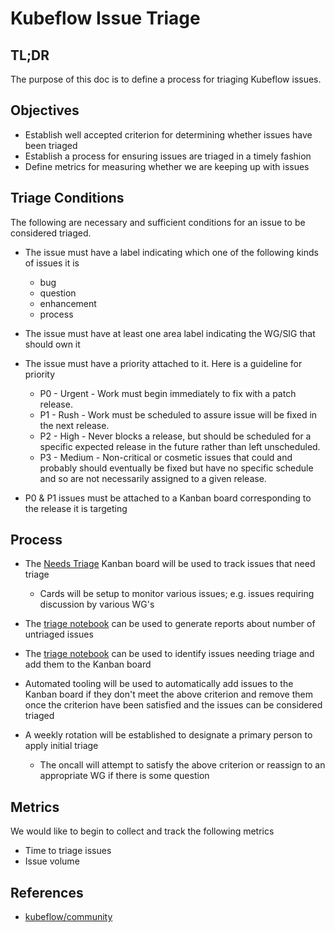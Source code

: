 # Kubeflow Issue Triage

## TL;DR

The purpose of this doc is to define a process for triaging Kubeflow issues.

## Objectives

* Establish well accepted criterion for determining whether issues have been triaged
* Establish a process for ensuring issues are triaged in a timely fashion
* Define metrics for measuring whether we are keeping up with issues

## Triage Conditions

The following are necessary and sufficient conditions for an issue to be considered triaged.

* The issue must have a label indicating which one of the following kinds of issues it is
  
  * bug
  * question
  * enhancement
  * process

* The issue must have at least one area label indicating the WG/SIG that should own it

* The issue must have a priority attached to it. Here is a guideline for priority

   * P0 - Urgent - Work must begin immediately to fix with a patch release.
   * P1 - Rush - Work must be scheduled to assure issue will be fixed in the next release.
   * P2 - High - Never blocks a release, but should be scheduled for a specific expected release in the future rather than left unscheduled. 
   * P3 - Medium - Non-critical or cosmetic issues that could and probably should eventually be fixed but have no specific schedule and so are not necessarily assigned to a given release.

* P0 & P1 issues must be attached to a Kanban board corresponding to the release it is targeting

## Process

* The [Needs Triage](https://github.com/orgs/kubeflow/projects/26) Kanban board will be used to track issues that need triage

  * Cards will be setup to monitor various issues; e.g. issues requiring discussion by various WG's

* The [triage notebook](https://github.com/kubeflow/code-intelligence/blob/master/py/code_intelligence/triage.ipynb) can be used to generate reports about number of untriaged issues

 * The [triage notebook](https://github.com/kubeflow/code-intelligence/blob/master/py/code_intelligence/triage.ipynb) can be used to identify issues needing triage and add them to the Kanban board

* Automated tooling will be used to automatically add issues to the Kanban board if they don't meet the above criterion and remove them once the criterion have
  been satisfied and the issues can be considered triaged

* A weekly rotation will be established to designate a primary person to apply initial triage

  * The oncall will attempt to satisfy the above criterion or reassign to an appropriate WG if there is some question

## Metrics

We would like to begin to collect and track the following metrics

* Time to triage issues
* Issue volume

## References

* [kubeflow/community](https://github.com/kubeflow/community/issues/280)